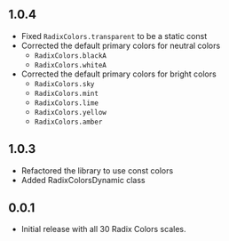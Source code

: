 ## 1.0.4

- Fixed `RadixColors.transparent` to be a static const
- Corrected the default primary colors for neutral colors
  - `RadixColors.blackA`
  - `RadixColors.whiteA`
- Corrected the default primary colors for bright colors
  - `RadixColors.sky`
  - `RadixColors.mint`
  - `RadixColors.lime`
  - `RadixColors.yellow`
  - `RadixColors.amber`

## 1.0.3

- Refactored the library to use const colors
- Added RadixColorsDynamic class

## 0.0.1

- Initial release with all 30 Radix Colors scales.

